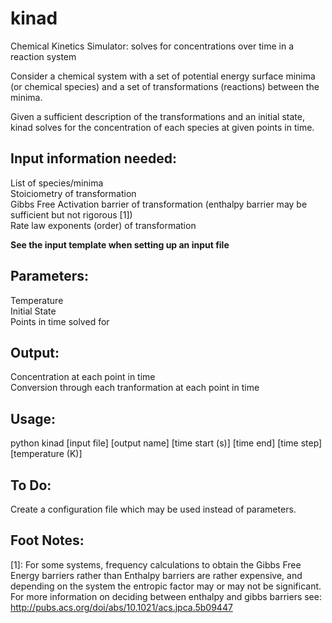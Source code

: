 # kinad
Chemical Kinetics Simulator: solves for concentrations over time in a reaction system



Consider a chemical system with a set of potential energy surface minima (or chemical species) and a set of transformations (reactions) between the minima.

Given a sufficient description of the transformations and an initial state, kinad solves for the concentration of each species at given points in time.


Input information needed:
-------------------------
List of species/minima <br>
Stoiciometry of transformation <br>
Gibbs Free Activation barrier of transformation (enthalpy barrier may be sufficient but not rigorous [1]) <br>
Rate law exponents (order) of transformation <br>

**See the input template when setting up an input file**


Parameters:
-----------
Temperature <br>
Initial State <br>
Points in time solved for <br>


Output:
-------
Concentration at each point in time <br>
Conversion through each tranformation at each point in time <br>


Usage:
-------
python kinad [input file] [output name] [time start (s)] [time end] [time step] [temperature (K)]




To Do:
------
Create a configuration file which may be used instead of parameters.


Foot Notes:
------
[1]: For some systems, frequency calculations to obtain the Gibbs Free Energy barriers rather than Enthalpy barriers are rather expensive, and depending on the system the entropic factor may or may not be significant. For more information on deciding between enthalpy and gibbs barriers see: http://pubs.acs.org/doi/abs/10.1021/acs.jpca.5b09447
